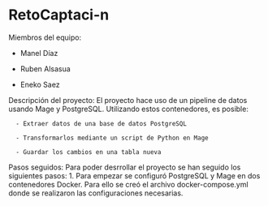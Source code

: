# RetoCaptaci-n
 Miembros del equipo:
 
  - Manel Díaz

  - Ruben Alsasua

  - Eneko Saez

  Descripción del proyecto:
    El proyecto hace uso de un pipeline de datos usando Mage y PostgreSQL. Utilizando estos contenedores, es posible:
    
      - Extraer datos de una base de datos PostgreSQL
      
      - Transformarlos mediante un script de Python en Mage 
      
      - Guardar los cambios en una tabla nueva

  Pasos seguidos:
    Para poder desrrollar el proyecto se han seguido los siguientes pasos: 
      1. Para empezar se configuró PostgreSQL y Mage en dos contenedores Docker. Para ello se creó el archivo docker-compose.yml donde se realizaron las configuraciones necesarias. 
